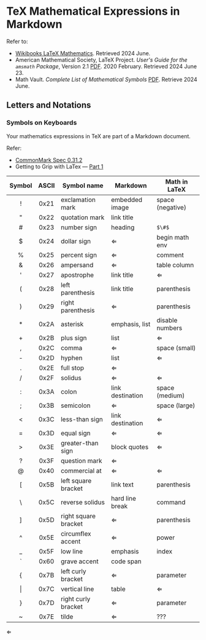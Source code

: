 # TeX Mathematical Expressions in Markdown

Refer to:

- [Wikibooks LaTeX Mathematics](https://en.wikibooks.org/wiki/LaTeX/Mathematics). Retrieved 2024 June.
- American Mathematical Society, LaTeX Project. *User's Guide for the `amsmath` Package*, Version 2.1 [PDF](http://www.ams.org/arc/tex/amsmath/amsldoc.pdf). 2020 February. Retrieved 2024 June 23.
- Math Vault. *Complete List of Mathematical Symbols* [PDF](https://mathvault.ca/wp-content/uploads/Comprehensive-List-of-Mathematical-Symbols.pdf). Retrieve 2024 June.

## Letters and Notations

### Symbols on Keyboards

Your mathematics expressions in TeX are part of a Markdown document.

Refer:
- [CommonMark Spec 0.31.2](https://spec.commonmark.org/0.31.2/)
- Getting to Grip with LaTex &mdash; [Part 1](https://www.andy-roberts.net/latex/mathematics_1/)

| Symbol | ASCII | Symbol name | Markdown | Math in LaTeX |
|:--:|:-:|---|---|---|
| !  | 0x21 | exclamation mark     | embedded image   | space (negative) |
| "  | 0x22 | quotation mark       | link title       | |
| #  | 0x23 | number sign          | heading          | `$\#$` |
| $  | 0x24 | dollar sign          | ⇐                | begin math env   |
| %  | 0x25 | percent sign         | ⇐                | comment          |
| &  | 0x26 | ampersand            | ⇐                | table column     |
| '  | 0x27 | apostrophe           | link title       | ⇐                |
| (  | 0x28 | left parenthesis     | link title       | parenthesis      |
| )  | 0x29 | right parenthesis    | ⇐                | parenthesis      |
| *  | 0x2A | asterisk             | emphasis, list   | disable numbers  |
| +  | 0x2B | plus sign            | list             | ⇐                |
| ,  | 0x2C | comma                | ⇐                | space (small)    |
| -  | 0x2D | hyphen               | list             | ⇐                |
| .  | 0x2E | full stop            | ⇐                | |
| /  | 0x2F | solidus              | ⇐                | ⇐                |
| :  | 0x3A | colon                | link destination | space (medium)   |
| ;  | 0x3B | semicolon            | ⇐                | space (large)    |
| <  | 0x3C | less-than sign       | link destination | ⇐                |
| =  | 0x3D | equal sign           | ⇐                | ⇐                |
| >  | 0x3E | greater-than sign    | block quotes     | ⇐                |
| ?  | 0x3F | question mark        | ⇐                | |
| @  | 0x40 | commercial at        | ⇐                | ⇐                |
| [  | 0x5B | left square bracket  | link text        | parenthesis      |
| \  | 0x5C | reverse solidus      | hard line break  | command          |
| ]  | 0x5D | right square bracket | ⇐                | parenthesis      |
| ^  | 0x5E | circumflex accent    | ⇐                | power            |
| _  | 0x5F | low line             | emphasis         | index            |
| `  | 0x60 | grave accent         | code span        | |
| {  | 0x7B | left curly bracket   | ⇐                | parameter        |
| \| | 0x7C | vertical line        | table            | ⇐                |
| }  | 0x7D | right curly bracket  | ⇐                | parameter        |
| ~  | 0x7E | tilde                | ⇐                | ??? |

&Leftarrow;
